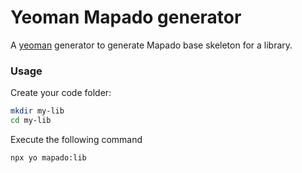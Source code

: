 # Yeoman Mapado generator

A [yeoman](https://yeoman.io/) generator to generate Mapado base skeleton for a library.

### Usage

Create your code folder:

```sh
mkdir my-lib
cd my-lib
```

Execute the following command

```sh
npx yo mapado:lib
```
